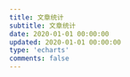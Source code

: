 ```yaml
---
title: 文章统计
subtitle: 文章统计
date: 2020-01-01 00:00:00
updated: 2020-01-01 00:00:00
type: 'echarts'
comments: false
---
```


<script src="https://npm.elemecdn.com/echarts@4.9.0/dist/echarts.min.js"></script>


<!-- 文章发布时间统计图 -->
<div id="posts-chart" data-start="2021-01" style="border-radius: 8px; height: 300px; padding: 10px;"></div>
<!-- 文章标签统计图 -->
<div id="tags-chart" data-length="10" style="border-radius: 8px; height: 300px; padding: 10px;"></div>
<!-- 文章分类统计图 -->
<div id="categories-chart" data-parent="true" style="border-radius: 8px; height: 300px; padding: 10px;"></div>
